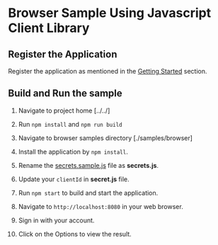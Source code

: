 # Browser Sample Using Javascript Client Library

## Register the Application

Register the application as mentioned in the [Getting Started](../../README.md#1-register-your-application) section.

## Build and Run the sample

1. Navigate to project home [../../]

2. Run `npm install` and `npm run build`

3. Navigate to browser samples directory [./samples/browser]

4. Install the application by `npm install`.

5. Rename the [secrets.sample.js](./src/secrets.sample.js) file as **secrets.js**.

6. Update your `clientId` in **secret.js** file.

7. Run `npm start` to build and start the application.

8. Navigate to `http://localhost:8080` in your web browser.

9. Sign in with your account.

10. Click on the Options to view the result.
